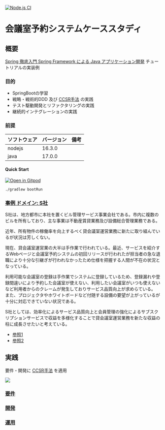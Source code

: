 [![Node.js CI](https://github.com/k2works/case-study-mrs/actions/workflows/node.js.yml/badge.svg)](https://github.com/k2works/case-study-mrs/actions/workflows/node.js.yml)

# 会議室予約システムケーススタディ

## 概要

[Spring 徹底入門 Spring Framework による Java アプリケーション開発](https://www.amazon.co.jp/Spring%E5%BE%B9%E5%BA%95%E5%85%A5%E9%96%80-Spring-Framework%E3%81%AB%E3%82%88%E3%82%8BJava%E3%82%A2%E3%83%97%E3%83%AA%E3%82%B1%E3%83%BC%E3%82%B7%E3%83%A7%E3%83%B3%E9%96%8B%E7%99%BA-%E6%A0%AA%E5%BC%8F%E4%BC%9A%E7%A4%BENTT%E3%83%87%E3%83%BC%E3%82%BF-ebook/dp/B01IEWNLBU/ref=sr_1_1?adgrpid=145403684286&dib=eyJ2IjoiMSJ9.IkhrLXKTyEES5Gqfi-zt3hQHvS8afRI4nY-PF4M-jBO2c-HymP_gW8Mh0WnsygQFzMJCbUdDccTeBbKobtfPrJ7YV8hMqeLDrHYgrdJdbYyMDvqZQ5uxeQ7Nt2L5Vr_T7oAh74K99-HbI_wOKI6607MS_e8Ck2_0FbPYfrxsQ4CSePQzSKAvn3vCMD0Yi0yHkfALKzjtst4jS-SkzNS4k-Z0lQZi4E4TJ8_bGxhRk-U.D9OFE6_jsEmPK1IfzH2-3-wfsF1OMsd6UC3zbTcXWrg&dib_tag=se&hvadid=679093390007&hvdev=c&hvqmt=e&hvtargid=kwd-332386918940&hydadcr=1789_13657226&jp-ad-ap=0&keywords=spring%E5%BE%B9%E5%BA%95%E5%85%A5%E9%96%80&qid=1709521920&s=digital-text&sr=1-1) チュートリアルの実装例

### 目的

- SpringBootの学習
- 戦略・戦術的DDD 及び [CCSR手法](https://masuda220.hatenablog.com/entry/2020/05/27/103750) の実践
- テスト駆動開発とリファクタリングの実践
- 継続的インテグレーションの実践

### 前提

| ソフトウェア | バージョン  | 備考 |
|:-------|:-------| :--- |
| nodejs | 16.3.0 |      |
| java   | 17.0.0 |      |

#### Quick Start

[![Open in Gitpod](https://gitpod.io/button/open-in-gitpod.svg)](https://gitpod.io/#https://github.com/k2works/case-study-mrs)

```bash
./gradlew bootRun
```

### [事例 ドメイン: S社](https://case-study-mrs.vercel.app/docs/index.html)

S社は、地方都市に本社を置くビル管理サービス事業会社である。市内に複数のビルを所有しており、主な事業は不動産賃貸業務及び設備総合管理業務である。

近年、所有物件の稼働率を向上するべく貸会議室運営業務に新たに取り組んでいるが状況は芳しくない。

現在、貸会議室運営業の大半は手作業で行われている。最近、サービスを紹介するWebページと会議室予約システムの初回リリースが行われたが担当者の急な退職により十分な引継ぎが行われなかったため仕様を把握する人間が不在の状況となっている。

利用可能な会議室の登録は手作業でシステムに登録しているため、登録漏れや登録間違いにより予約した会議室が使えない、利用したい会議室がいつも使えないなど利用者からのクレームが発生しておりサービス品質向上が求めらている。
また、プロジェクタやホワイトボードなど付随する設備の要望が上がっているが十分に対応できていない状況である。

S社としては、効率化によるサービス品質向上と会員管理の強化によるサブスクリプションサービスで収益を多様化することで貸会議室運営業務を新たな収益の柱に成長させたいと考えている。

- [参照1](https://www.saycogroup.co.jp/company/about/)
- [参照2](https://www.ekimaekaigi.com/)

## 実践

要件・開発に [CCSR手法](https://masuda220.hatenablog.com/entry/2020/05/27/103750) を適用

![](./docs/images/life_cycle.drawio.svg)

### [要件](./docs/index.adoc)

### [開発](./docs/index.adoc)

### [運用](./docs/index.adoc)
